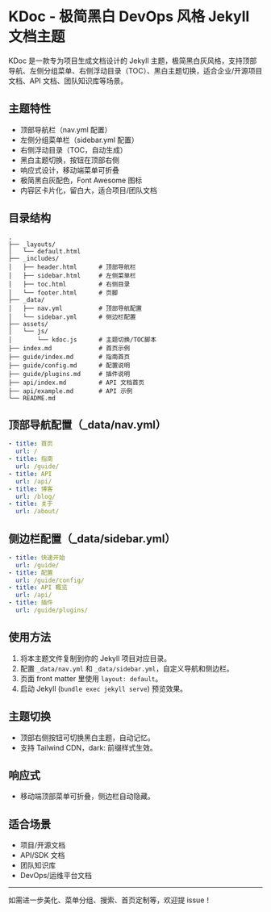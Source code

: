 # KDoc - 极简黑白 DevOps 风格 Jekyll 文档主题

KDoc 是一款专为项目生成文档设计的 Jekyll 主题，极简黑白灰风格，支持顶部导航、左侧分组菜单、右侧浮动目录（TOC）、黑白主题切换，适合企业/开源项目文档、API 文档、团队知识库等场景。

## 主题特性
- 顶部导航栏（nav.yml 配置）
- 左侧分组菜单栏（sidebar.yml 配置）
- 右侧浮动目录（TOC，自动生成）
- 黑白主题切换，按钮在顶部右侧
- 响应式设计，移动端菜单可折叠
- 极简黑白灰配色，Font Awesome 图标
- 内容区卡片化，留白大，适合项目/团队文档

## 目录结构
```
.
├── _layouts/
│   └── default.html
├── _includes/
│   ├── header.html      # 顶部导航栏
│   ├── sidebar.html     # 左侧菜单栏
│   ├── toc.html         # 右侧目录
│   └── footer.html      # 页脚
├── _data/
│   ├── nav.yml          # 顶部导航配置
│   └── sidebar.yml      # 侧边栏配置
├── assets/
│   └── js/
│       └── kdoc.js      # 主题切换/TOC脚本
├── index.md             # 首页示例
├── guide/index.md       # 指南首页
├── guide/config.md      # 配置说明
├── guide/plugins.md     # 插件说明
├── api/index.md         # API 文档首页
├── api/example.md       # API 示例
└── README.md
```

## 顶部导航配置（_data/nav.yml）
```yaml
- title: 首页
  url: /
- title: 指南
  url: /guide/
- title: API
  url: /api/
- title: 博客
  url: /blog/
- title: 关于
  url: /about/
```

## 侧边栏配置（_data/sidebar.yml）
```yaml
- title: 快速开始
  url: /guide/
- title: 配置
  url: /guide/config/
- title: API 概览
  url: /api/
- title: 插件
  url: /guide/plugins/
```

## 使用方法
1. 将本主题文件复制到你的 Jekyll 项目对应目录。
2. 配置 `_data/nav.yml` 和 `_data/sidebar.yml`，自定义导航和侧边栏。
3. 页面 front matter 里使用 `layout: default`。
4. 启动 Jekyll (`bundle exec jekyll serve`) 预览效果。

## 主题切换
- 顶部右侧按钮可切换黑白主题，自动记忆。
- 支持 Tailwind CDN，dark: 前缀样式生效。

## 响应式
- 移动端顶部菜单可折叠，侧边栏自动隐藏。

## 适合场景
- 项目/开源文档
- API/SDK 文档
- 团队知识库
- DevOps/运维平台文档

---
如需进一步美化、菜单分组、搜索、首页定制等，欢迎提 issue！
